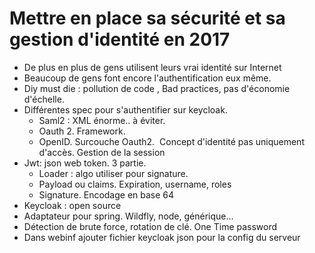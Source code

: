 # Mettre en place sa sécurité et sa gestion d'identité en 2017

- De plus en plus de gens utilisent leurs vrai identité sur Internet 
- Beaucoup de gens font encore l'authentification eux même. 
- Diy must die : pollution de code , Bad practices, pas d'économie d'échelle. 
- Différentes spec pour s'authentifier sur keycloak. 
  - Saml2 : XML énorme.. à éviter. 
  - Oauth 2. Framework. 
  - OpenID. Surcouche Oauth2.  Concept d'identité pas uniquement d'accès. Gestion de la session 
- Jwt: json web token. 3 partie. 
  - Loader : algo utiliser pour signature. 
  - Payload ou claims. Expiration, username, roles 
  - Signature. Encodage en base 64 
- Keycloak : open source 
- Adaptateur pour spring. Wildfly, node, générique... 
- Détection de brute force, rotation de clé. One Time password 
- Dans webinf ajouter fichier keycloak json pour la config du serveur
